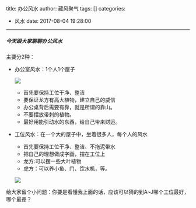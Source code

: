 title: 办公风水
author: 藏风聚气
tags: []
categories:
  - 风水
date: 2017-08-04 19:28:00
---
##### 今天跟大家聊聊办公风水

主要分2种：

- 办公室风水：1个人1个屋子
	
    ![](http://fs-image.pull.net.cn/17-8-4/27988037.jpg!800)

	- 首先要保持工位干净、整洁
    - 要保证龙方有高大植物，建立自己的威信
    - 办公桌背后需要有靠，就是所谓的靠山。
    - 不要摆放带刺的植物。
    - 最好用能引动水的东西，给自己带来财运。
    
- 工位风水：在一个大的屋子中，坐着很多人，每个人的风水

	- 首先要保持工位干净、整洁、不拖泥带水
    - 把自己的理想做成字画，摆在工位上
    - 龙方:可以摆一些大叶植物
    - 虎方：可以养小鱼、门、饮水机，等。
    
    ![](http://fs-image.pull.net.cn/17-8-4/84312746.jpg!800)

    
 给大家留个小问题：你要是看懂我上面的话，应该可以猜的到A~J哪个工位最好，哪个最差？